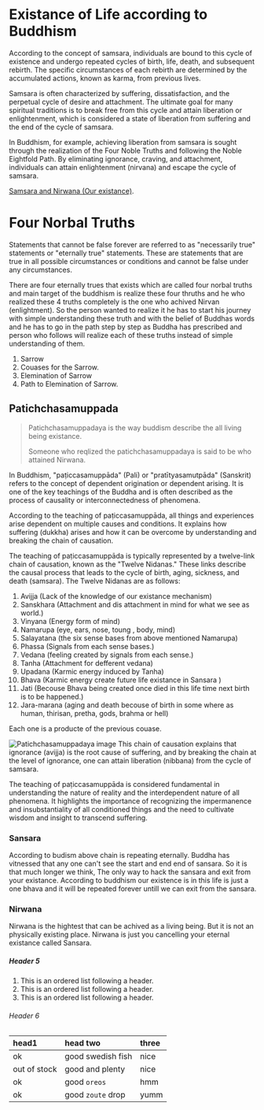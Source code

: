 
# Existance of Life according to Buddhism

According to the concept of samsara, individuals are bound to this cycle of existence and undergo repeated cycles of birth, life, death, and subsequent rebirth. The specific circumstances of each rebirth are determined by the accumulated actions, known as karma, from previous lives.

Samsara is often characterized by suffering, dissatisfaction, and the perpetual cycle of desire and attachment. The ultimate goal for many spiritual traditions is to break free from this cycle and attain liberation or enlightenment, which is considered a state of liberation from suffering and the end of the cycle of samsara.

In Buddhism, for example, achieving liberation from samsara is sought through the realization of the Four Noble Truths and following the Noble Eightfold Path. By eliminating ignorance, craving, and attachment, individuals can attain enlightenment (nirvana) and escape the cycle of samsara.


[Samsara and Nirwana (Our existance)](./docs/sansara.html).



# Four Norbal Truths

Statements that cannot be false forever are referred to as "necessarily true" statements or "eternally true" statements. These are statements that are true in all possible circumstances or conditions and cannot be false under any circumstances.

There are four eternally trues that exists which are called four norbal truths and main target of the buddhism is realize these four thruths and he who realized these 4 truths completely is the one who achived Nirvan (enlightment).
So the person wanted to realize it he has to start his journey with simple understanding these truth and with the belief of Buddhas words and he has to go in the path step by step as Buddha has prescribed and person who follows will realize each of these truths instead of simple understanding of them.

1. Sarrow
2. Couases for the Sarrow.
3. Elemination of Sarrow
4. Path to Elemination of Sarrow.

## Patichchasamuppada

> Patichchasamuppadaya is the way buddism describe the all living being existance.
>
> Someone who reqlized the patichchasamuppadaya is said to be who attained Nirwana.

In Buddhism, "paṭiccasamuppāda" (Pali) or "pratītyasamutpāda" (Sanskrit) refers to the concept of dependent origination or dependent arising. It is one of the key teachings of the Buddha and is often described as the process of causality or interconnectedness of phenomena.

According to the teaching of paṭiccasamuppāda, all things and experiences arise dependent on multiple causes and conditions. It explains how suffering (dukkha) arises and how it can be overcome by understanding and breaking the chain of causation.

The teaching of paṭiccasamuppāda is typically represented by a twelve-link chain of causation, known as the "Twelve Nidanas." These links describe the causal process that leads to the cycle of birth, aging, sickness, and death (samsara). The Twelve Nidanas are as follows:


   1. Avijja (Lack of the knowledge of our existance mechanism)
   2. Sanskhara (Attachment and dis attachment in mind for what we see as world.)
   3. Vinyana (Energy form of mind)
   4. Namarupa (eye, ears, nose, toung , body, mind)
   5. Salayatana (the six sense bases from above mentioned Namarupa)
   6. Phassa (Signals from each sense bases.)
   7. Vedana (feeling created by signals from each sense.)
   8. Tanha (Attachment for defferent vedana)
   9. Upadana (Karmic energy induced by Tanha)
   10. Bhava (Karmic energy create future life existance in Sansara )
   11. Jati (Becouse Bhava being created once died in this life time next birth is to be happened.)
   12. Jara-marana (aging and death becouse of birth in some where as human, thirisan, pretha, gods, brahma or hell)

Each one is a producte of the previous couase.


![Patichchasamuppadaya image](images/patichchasamuppada.png)
This chain of causation explains that ignorance (avijja) is the root cause of suffering, and by breaking the chain at the level of ignorance, one can attain liberation (nibbana) from the cycle of samsara.

The teaching of paṭiccasamuppāda is considered fundamental in understanding the nature of reality and the interdependent nature of all phenomena. It highlights the importance of recognizing the impermanence and insubstantiality of all conditioned things and the need to cultivate wisdom and insight to transcend suffering.

### Sansara

According to budism above chain is repeating eternally. Buddha has vitnessed  that any one can't see the start and end end of sansara. 
So it  is that much longer  we  think, The only way to hack the sansara and exit from your existance.
According  to buddhism our existence is in this  life is just a one  bhava and it will be repeated forever untill we can exit from the sansara.



### Nirwana

Nirwana is the hightest that can be achived as a living being. But it is not an physically existing place.
Nirwana is just you cancelling your eternal existance called Sansara.


##### Header 5

1.  This is an ordered list following a header.
2.  This is an ordered list following a header.
3.  This is an ordered list following a header.

###### Header 6

| head1        | head two          | three |
|:-------------|:------------------|:------|
| ok           | good swedish fish | nice  |
| out of stock | good and plenty   | nice  |
| ok           | good `oreos`      | hmm   |
| ok           | good `zoute` drop | yumm  |

